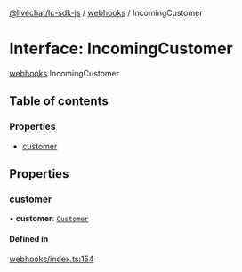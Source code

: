 [@livechat/lc-sdk-js](../README.md) / [webhooks](../modules/webhooks.md) / IncomingCustomer

# Interface: IncomingCustomer

[webhooks](../modules/webhooks.md).IncomingCustomer

## Table of contents

### Properties

- [customer](webhooks.IncomingCustomer.md#customer)

## Properties

### customer

• **customer**: [`Customer`](../modules/objects.md#customer)

#### Defined in

[webhooks/index.ts:154](https://github.com/livechat/lc-sdk-js/blob/a3fdde0/src/webhooks/index.ts#L154)
